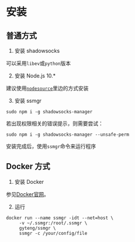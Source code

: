 # 安装

## 普通方式

1. 安装 shadowsocks

  可以采用`libev`或`python`版本

2. 安装 Node.js 10.*

  建议使用[`nodesource`](https://github.com/nodesource/distributions)里边的方式安装

3. 安装 ssmgr

  ```shell
sudo npm i -g shadowsocks-manager
```

  若出现权限相关的错误提示，则需要尝试：

  ```shell
sudo npm i -g shadowsocks-manager --unsafe-perm
```

  安装完成后，使用`ssmgr`命令来运行程序

## Docker 方式

1. 安装 Docker

  参见[Docker官网](https://docs.docker.com/install/)。

2. 运行

  ```shell
docker run --name ssmgr -idt --net=host \
       -v ~/.ssmgr:/root/.ssmgr \
       gyteng/ssmgr \
       ssmgr -c /your/config/file
```

